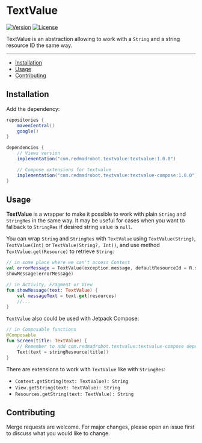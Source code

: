 # TextValue <GitHub path="RedMadRobot/textvalue/tree/main/"/>
[![Version](https://img.shields.io/maven-central/v/com.redmadrobot.textvalue/textvalue?style=flat-square)][mavenCentral]
[![License](https://img.shields.io/github/license/RedMadRobot/textvalue?style=flat-square)][license]

TextValue is an abstraction allowing to work with a `String` and a string resource ID the same way.

---
<!-- START doctoc generated TOC please keep comment here to allow auto update -->
<!-- DON'T EDIT THIS SECTION, INSTEAD RE-RUN doctoc TO UPDATE -->

- [Installation](#installation)
- [Usage](#usage)
- [Contributing](#contributing)

<!-- END doctoc generated TOC please keep comment here to allow auto update -->

## Installation

Add the dependency:
```groovy
repositories {
    mavenCentral()
    google()
}

dependencies {
    // Views version
    implementation("com.redmadrobot.textvalue:textvalue:1.0.0")

    // Compose extensions for textvalue
    implementation("com.redmadrobot.textvalue:textvalue-compose:1.0.0")
}
```

## Usage

**TextValue** is a wrapper to make it possible to work with plain `String` and `StringRes` in the same way.
It may be useful for cases when you want to fallback to `StringRes` if desired string value is `null`.

You can wrap `String` and `StringRes` with `TextValue` using `TextValue(String)`, `TextValue(Int)` or `TextValue(String?, Int))`, and use method `TextValue.get(Resource)` to retrieve `String`:

```kotlin
// in some place where we can't access Context
val errorMessage = TextValue(exception.message, defaultResourceId = R.string.unknown_error)
showMessage(errorMessage)

// in Activity, Fragment or View
fun showMessage(text: TextValue) {
    val messageText = text.get(resources)
    //...
}
```

`TextValue` also could be used with Jetpack Compose:

```kotlin
// in Composable functions
@Composable
fun Screen(title: TextValue) {
    // Remember to add com.redmadrobot.textvalue:textvalue-compose dependency
    Text(text = stringResource(title))
}
```

There are extensions to work with `TextValue` like with `StringRes`:

- `Context.getString(text: TextValue): String`
- `View.getString(text: TextValue): String`
- `Resources.getString(text: TextValue): String`

## Contributing

Merge requests are welcome.
For major changes, please open an issue first to discuss what you would like to change.

[mavenCentral]: https://search.maven.org/artifact/com.redmadrobot.textvalue/textvalue
[license]: LICENSE
